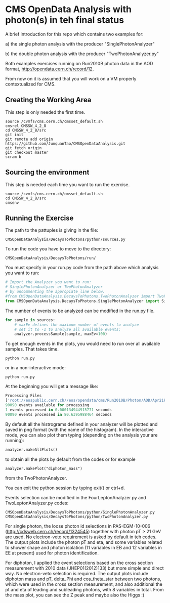 # CMS OpenData Analysis with photon(s) in teh final status

A brief introduction for this repo which contains two examples for:

a) the single photon analysis with the producer "SinglePhotonAnalyzer"

b) the double photon analysis with the producer "TwoPhotonAnalyzer.py"

Both examples exercises running on Run2010B photon data in the AOD format, http://opendata.cern.ch/record/12.

From now on it is assumed that you will work on a VM properly contextualized for CMS.

## Creating the Working Area

This step is only needed the first time.

```
source /cvmfs/cms.cern.ch/cmsset_default.sh
cmsrel CMSSW_4_2_8
cd CMSSW_4_2_8/src
git init
git remote add origin https://github.com/JunquanTao/CMSOpenDataAnalysis.git 
git fetch origin
git checkout master
scram b 
```

## Sourcing the environment 

This step is needed each time you want to run the exercise.

```
source /cvmfs/cms.cern.ch/cmsset_default.sh
cd CMSSW_4_2_8/src
cmsenv
```

## Running the Exercise

The path to the pattuples is giving in the file:
```
CMSOpenDataAnalysis/DecaysToPhotons/python/sources.py
``` 

To run the code you have to move to the directory:

```
CMSOpenDataAnalysis/DecaysToPhotons/run/
```

You must specify in your run.py code from the path above which analysis you want to run:

```python
# Import the Analyzer you want to run:
# SinglePhotonAnalyzer or TwoPhotonAnalyzer
# by uncommenting the appropiate line below.
#from CMSOpenDataAnalysis.DecaysToPhotons.TwoPhotonAnalyzer import TwoPhotonAnalyzer as MyAnalyzer
from CMSOpenDataAnalysis.DecaysToPhotons.SinglePhotonAnalyzer import SinglePhotonAnalyzer as MyAnalyzer
``` 

The number of events to be analyzed can be modified in the run.py file.

```python
for sample in sources:
    # maxEv defines the maximum number of events to analyze
    # set it to -1 to analyze all available events; 
    analyzer.processSample(sample, maxEv=100)
```

To get enough events in the plots, you would need to run over all available samples. That takes time.

```
python run.py 
```

or in a non-interactive mode:

```
python run.py 
```
At the beginning you will get a message like: 

```python
Processing Files
['root://eospublic.cern.ch//eos/opendata/cms/Run2010B/Photon/AOD/Apr21ReReco-v1/0005/004DDBA5-7471-E011-A381-0017A4770C08.root', 'root://eospublic.cern.ch//eos/opendata/cms/Run2010B/Photon/AOD/Apr21ReReco-v1/0005/00C1B689-F670-E011-B054-1CC1DE1CF1BA.root', 'root://eospublic.cern.ch//eos/opendata/cms/Run2010B/Photon/AOD/Apr21ReReco-v1/0005/063C79CD-3271-E011-934D-0025B3E022C2.root', 'root://eospublic.cern.ch//eos/opendata/cms/Run2010B/Photon/AOD/Apr21ReReco-v1/0005/065409FD-0071-E011-B185-001F296B758E.root', 'root://eospublic.cern.ch//eos/opendata/cms/Run2010B/Photon/AOD/Apr21ReReco-v1/0005/06C1851C-8E71-E011-83BB-00237DA16C42.root', 'root://eospublic.cern.ch//eos/opendata/cms/Run2010B/Photon/AOD/Apr21ReReco-v1/0005/08118EBE-9B71-E011-915E-001F296B758E.root', 'root://eospublic.cern.ch//eos/opendata/cms/Run2010B/Photon/AOD/Apr21ReReco-v1/0005/0A6EBDBB-8371-E011-A8EE-0017A477003C.root', 'root://eospublic.cern.ch//eos/opendata/cms/Run2010B/Photon/AOD/Apr21ReReco-v1/0005/0C59D16B-F670-E011-A3D4-1CC1DE1CDDBC.root', 'root://eospublic.cern.ch//eos/opendata/cms/Run2010B/Photon/AOD/Apr21ReReco-v1/0005/0C9AE5C4-3371-E011-85B7-1CC1DE1CEDB2.root', 'root://eospublic.cern.ch//eos/opendata/cms/Run2010B/Photon/AOD/Apr21ReReco-v1/0005/0CC571FD-7571-E011-98CB-1CC1DE046F78.root', 'root://eospublic.cern.ch//eos/opendata/cms/Run2010B/Photon/AOD/Apr21ReReco-v1/0005/0E1ED66B-3971-E011-9C33-00237DA1EDE0.root']
90090 events available for processing
1 events processed in 0.000134944915771 seconds
90090 events processed in 80.6395988464 seconds
```

By default all the histrograms defined in your analyzer will be plotted and saved in png format (with the name of the histogram). In the interactive mode, you can also plot them typing (depending on the analysis your are running):

```python
analyzer.makeAllPlots()
```
to obtain all the plots by default from the codes or for example 
```
analyzer.makePlot("diphoton_mass")
```
from the TwoPhotonAnalyzer.

You can exit the python session by typing exit() or ctrl+d.

Events selection can be modified in the FourLeptonAnalyzer.py and TwoLeptonAnalyzer.py codes:
```
CMSOpenDataAnalysis/DecaysToPhotons/python/SinglePhotonAnalyzer.py
CMSOpenDataAnalysis/DecaysToPhotons/python/TwoPhotonAnalyzer.py
```
For single photon, the loose photon id selections in PAS-EGM-10-006 (http://cdsweb.cern.ch/record/1324545) together with photon pT > 21 GeV are used. No electron-veto requirement is asked by default in teh codes. The output plots include the photon pT and eta, and some variables related to shower shape and photon isolation (11 variables in EB and 12 variables in EE at present) used for photon identification.

For diphoton, I applied the event selections based on the cross section measurement with 2010 data (JHEP01(2012)133) but more simple and direct way. No electron-veto selection is required. The output plots include diphoton mass and pT, delta_Phi and cos_theta_star between two photons, which were used in the cross section measurement, and also additional the pt and eta of leading and subleading photons, with 8 variables in total. From the mass plot, you can see the Z peak and maybe also the Higgs :)



